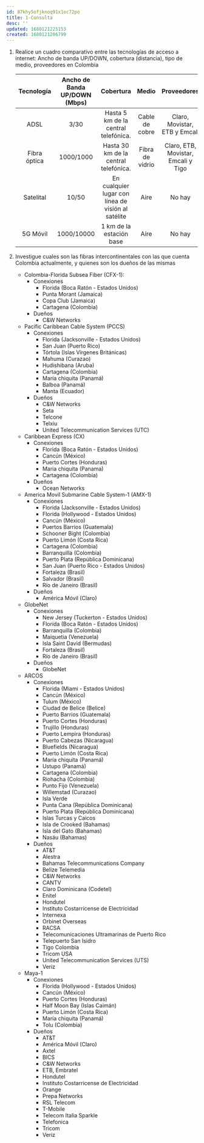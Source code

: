 ```yaml
---
id: 87khy5ofjknoq91x1oc72po
title: 1-Consulta
desc: ''
updated: 1680121225153
created: 1680121206799
---
```


1. Realice un cuadro comparativo entre las tecnologías de acceso a internet: Ancho de banda UP/DOWN, cobertura (distancia), tipo de medio, proveedores en Colombia


    | **Tecnología** | **Ancho de Banda UP/DOWN (Mbps)** |                    **Cobertura**                   |    **Medio**    |           **Proveedores**           |
    |:--------------:|:---------------------------------:|:--------------------------------------------------:|:---------------:|:-----------------------------------:|
    |      ADSL      | 3/30                              | Hasta 5 km de la central telefónica.               | Cable de cobre  | Claro, Movistar,  ETB y Emcali      |
    |  Fibra óptica  | 1000/1000                         | Hasta 30 km de la central telefónica.              | Fibra de vidrio | Claro, ETB, Movistar, Emcali y Tigo |
    |    Satelital   | 10/50                             | En cualquier lugar con línea de visión al satélite | Aire            | No hay                              |
    |    5G Móvil    | 1000/10000                        | 1 km de la estación base                           | Aire            | No hay                              |

2. Investigue cuales son las fibras intercontinentales con las que cuenta Colombia actualmente, y quienes son los dueños de las mismas

   - Colombia-Florida Subsea Fiber (CFX-1):
       - Conexiones
           - Florida (Boca Ratón - Estados Unidos)
           - Punta Morant (Jamaica)
           - Copa Club (Jamaica)
           - Cartagena (Colombia)
       - Dueños
           - C&W Networks
   - Pacific Caribbean Cable System (PCCS)
       - Conexiones
           - Florida (Jacksonville - Estados Unidos)
           - San Juan (Puerto Rico)
           - Tórtola (Islas Vírgenes Británicas)
           - Mahuma (Curazao)
           - Hudishibana (Aruba)
           - Cartagena (Colombia)
           - María chiquita (Panamá)
           - Balboa (Panamá)
           - Manta (Ecuador)
       - Dueños
           - C&W Networks
           - Seta
           - Telcone
           - Telxiu
           - United Telecommunication Services (UTC)
   - Caribbean Express (CX)
       - Conexiones
           - Florida (Boca Ratón - Estados Unidos)
           - Cancún (México)
           - Puerto Cortes (Honduras)
           - Maria chiquita (Panama)
           - Cartagena (Colombia)
       - Dueños
           - Ocean Networks
   - America Movil Submarine Cable System-1 (AMX-1)
       - Conexiones
           - Florida (Jacksonville - Estados Unidos)
           - Florida (Hollywood - Estados Unidos)
           - Cancún (México)
           - Puertos Barrios (Guatemala)
           - Schooner Bight (Colombia)
           - Puerto Limón (Costa Rica)
           - Cartagena (Colombia)
           - Barranquilla (Colombia)
           - Puerto Plata (República Dominicana)
           - San Juan (Puerto Rico - Estados Unidos)
           - Fortaleza (Brasil)
           - Salvador (Brasil)
           - Río de Janeiro (Brasil)
       - Dueños
           - América Móvil (Claro)
   - GlobeNet
       - Conexiones
           - New Jersey (Tuckerton - Estados Unidos)
           - Florida (Boca Ratón - Estados Unidos)
           - Barranquilla (Colombia)
           - Maiquetia (Venezuela)
           - Isla Saint David (Bermudas)
           - Fortaleza (Brasil)
           - Río de Janeiro (Brasil)
       - Dueños
           - GlobeNet
   - ARCOS
       - Conexiones
           - Florida (Miami - Estados Unidos)
           - Cancún (México)
           - Tulum (México)
           - Ciudad de Belice (Belice)
           - Puerto Barrios (Guatemala)
           - Puerto Cortes (Honduras)
           - Trujillo (Honduras)
           - Puerto Lempira (Honduras)
           - Puerto Cabezas (Nicaragua)
           - Bluefields (Nicaragua)
           - Puerto Limón (Costa Rica)
           - María chiquita (Panamá)
           - Ustupo (Panamá)
           - Cartagena (Colombia)
           - Riohacha (Colombia)
           - Punto Fijo (Venezuela)
           - Willemstad (Curazao)
           - Isla Verde
           - Punta Cana (República Dominicana)
           - Puerto Plata (República Dominicana)
           - Islas Turcas y Caicos
           - Isla de Crooked (Bahamas)
           - Isla del Gato (Bahamas)
           - Nasáu (Bahamas)
       - Dueños
           - AT&T
           - Alestra
           - Bahamas Telecommunications Company
           - Belize Telemedia
           - C&W Networks
           - CANTV
           - Claro Dominicana (Codetel)
           - Enitel
           - Hondutel
           - Instituto Costarricense de Electricidad
           - Internexa
           - Orbinet Overseas
           - RACSA
           - Telecomunicaciones Ultramarinas de Puerto Rico
           - Telepuerto San Isidro
           - Tigo Colombia
           - Tricom USA
           - United Telecommunication Services (UTS)
           - Veriz
   - Maya-1
       - Conexiones
           - Florida (Hollywood - Estados Unidos)
           - Cancún (México)
           - Puerto Cortes (Honduras)
           - Half Moon Bay (Islas Caimán)
           - Puerto Limón (Costa Rica)
           - María chiquita (Panamá)
           - Tolu (Colombia)
       - Dueños
           - AT&T
           - América Móvil (Claro)
           - Axtel
           - BICS
           - C&W Networks
           - ETB, Embratel
           - Hondutel
           - Instituto Costarricense de Electricidad
           - Orange
           - Prepa Networks
           - RSL Telecom
           - T-Mobile
           - Telecom Italia Sparkle
           - Telefonica
           - Tricom
           - Veriz